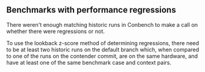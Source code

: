 ## Benchmarks with performance regressions

There weren't enough matching historic runs in Conbench to make a call on whether there were regressions or not.

To use the lookback z-score method of determining regressions, there need to be at least two historic runs on the default branch which, when compared to one of the runs on the contender commit, are on the same hardware, and have at least one of the same benchmark case and context pairs.
